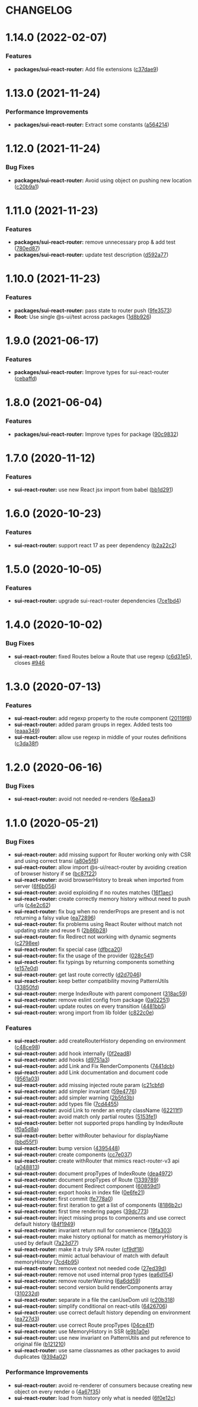 # CHANGELOG

# 1.14.0 (2022-02-07)


### Features

* **packages/sui-react-router:** Add file extensions ([c37dae9](https://github.com/SUI-Components/sui/commit/c37dae9119af98e40a7dac8bd688769b06a0c577))



# 1.13.0 (2021-11-24)


### Performance Improvements

* **packages/sui-react-router:** Extract some constants ([a564214](https://github.com/SUI-Components/sui/commit/a5642144747cd6f4e7bb450c2d263729dcb13373))



# 1.12.0 (2021-11-24)


### Bug Fixes

* **packages/sui-react-router:** Avoid using object on pushing new location ([c20b9a1](https://github.com/SUI-Components/sui/commit/c20b9a1365f01097da8ce532618ae5d4c6141fab))



# 1.11.0 (2021-11-23)


### Features

* **packages/sui-react-router:** remove unnecessary prop & add test ([780ed87](https://github.com/SUI-Components/sui/commit/780ed87c8f312bcee6f8c32711ec4cb482036d8e))
* **packages/sui-react-router:** update test description ([d592a77](https://github.com/SUI-Components/sui/commit/d592a77c4b35036279bea8dafef40d5f7e09a41e))



# 1.10.0 (2021-11-23)


### Features

* **packages/sui-react-router:** pass state to router push ([9fe3573](https://github.com/SUI-Components/sui/commit/9fe3573831259ef6e6ce1725ed7e601dc79e3096))
* **Root:** Use single @s-ui/test across packages ([1d8b926](https://github.com/SUI-Components/sui/commit/1d8b926e727cab44d599767ee13076bc451663bc))



# 1.9.0 (2021-06-17)


### Features

* **packages/sui-react-router:** Improve types for sui-react-router ([cebaffd](https://github.com/SUI-Components/sui/commit/cebaffd2e006d26fa7fec9fbc0f898464f628f51))



# 1.8.0 (2021-06-04)


### Features

* **packages/sui-react-router:** Improve types for package ([90c9832](https://github.com/SUI-Components/sui/commit/90c98322ca542211504a740342115273991f9afc))



# 1.7.0 (2020-11-12)


### Features

* **sui-react-router:** use new React jsx import from babel ([bb1d291](https://github.com/SUI-Components/sui/commit/bb1d29160ba9538ecb9702e22524547ef8a5c7ce))



# 1.6.0 (2020-10-23)


### Features

* **sui-react-router:** support react 17 as peer dependency ([b2a22c2](https://github.com/SUI-Components/sui/commit/b2a22c2af038168242604ccb7fb87120d82d4912))



# 1.5.0 (2020-10-05)


### Features

* **sui-react-router:** upgrade sui-react-router dependencies ([7ce1bd4](https://github.com/SUI-Components/sui/commit/7ce1bd46c2c89e1c72de31fedb40d2568d6d1a37))



# 1.4.0 (2020-10-02)


### Bug Fixes

* **sui-react-router:** fixed Routes below a Route that use regexp ([c6d31e5](https://github.com/SUI-Components/sui/commit/c6d31e581f8aa05592f860a1fae230144238a448)), closes [#946](https://github.com/SUI-Components/sui/issues/946)



# 1.3.0 (2020-07-13)


### Features

* **sui-react-router:** add regexp property to the route component ([20119f8](https://github.com/SUI-Components/sui/commit/20119f847268cc768f606490446ae9041927dc0b))
* **sui-react-router:** added param groups in regex. Added tests too ([eaaa349](https://github.com/SUI-Components/sui/commit/eaaa34947595af5cca5cedd7ce3607a8cba228f5))
* **sui-react-router:** allow use regexp in middle of your routes definitions ([c3da38f](https://github.com/SUI-Components/sui/commit/c3da38f27b3fef3a83930ab53b3ec8ab7a9d366e))



# 1.2.0 (2020-06-16)


### Bug Fixes

* **sui-react-router:** avoid not needed re-renders ([6e4aea3](https://github.com/SUI-Components/sui/commit/6e4aea3b329fa858a17635cf1d0b184b6cc466b2))



# 1.1.0 (2020-05-21)


### Bug Fixes

* **sui-react-router:** add missing support for Router working only with CSR and using correct transi ([a80e5f6](https://github.com/SUI-Components/sui/commit/a80e5f606336681fef76a425707dd7e476cd6646))
* **sui-react-router:** allow import @s-ui/react-router by avoiding creation of browser history if se ([bc87f22](https://github.com/SUI-Components/sui/commit/bc87f22086571a89cb7e03405301786053fc3d5f))
* **sui-react-router:** avoid browserHistory to break when imported from server ([6f6b056](https://github.com/SUI-Components/sui/commit/6f6b056014c06f779aec8ff31a8a38d58d0cc753))
* **sui-react-router:** avoid exploiding if no routes matches ([16f1aec](https://github.com/SUI-Components/sui/commit/16f1aec11f03154452cf585cb658b438dd38fcfe))
* **sui-react-router:** create correctly memory history without need to push urls ([c4e2c62](https://github.com/SUI-Components/sui/commit/c4e2c6231d6e470f06d6a344f566a83af8504f84))
* **sui-react-router:** fix bug when no renderProps are present and is not returning a falsy value ([ea72896](https://github.com/SUI-Components/sui/commit/ea728960e0ee4890d3cae4d53390c647a981dab8))
* **sui-react-router:** fix problems using React Router without match not updating state and reuse fi ([2b86b28](https://github.com/SUI-Components/sui/commit/2b86b28b047be277ce7ab68c507bfc2d10498901))
* **sui-react-router:** fix Redirect not working with dynamic segments ([c2798ee](https://github.com/SUI-Components/sui/commit/c2798ee91c75400a9f238c1887432eb5eafa933f))
* **sui-react-router:** fix special case ([dfbca20](https://github.com/SUI-Components/sui/commit/dfbca20efab52b4e1fdff9424480dfa447a80e54))
* **sui-react-router:** fix the usage of the provider ([028c541](https://github.com/SUI-Components/sui/commit/028c54193a116942806d986e1b86314fd1f44b54))
* **sui-react-router:** fix typings by returning components something ([e157e0d](https://github.com/SUI-Components/sui/commit/e157e0d5a433678018f396e8b2dc791322b8bca9))
* **sui-react-router:** get last route correctly ([d2d7046](https://github.com/SUI-Components/sui/commit/d2d70462b630877d9fd27909623efafe0683d4f4))
* **sui-react-router:** keep better compatibility moving PatternUtils ([33850fd](https://github.com/SUI-Components/sui/commit/33850fd6fd8690bb98b6fd851eada2c010485a66))
* **sui-react-router:** merge IndexRoute with parent component ([318ac59](https://github.com/SUI-Components/sui/commit/318ac59b968f34d5ba466c5ece907f6410912ec5))
* **sui-react-router:** remove eslint config from package ([0a02251](https://github.com/SUI-Components/sui/commit/0a02251cff7c15bb6782ac2582c2e2287167f9d6))
* **sui-react-router:** update routes on every transition ([4481bb5](https://github.com/SUI-Components/sui/commit/4481bb53406023d9e0badbec6e1c14107cb27b1e))
* **sui-react-router:** wrong import from lib folder ([c822c0e](https://github.com/SUI-Components/sui/commit/c822c0e644c23fe5a15ec214b13d91e55f31f1b5))


### Features

* **sui-react-router:** add createRouterHistory depending on environment ([c48ce98](https://github.com/SUI-Components/sui/commit/c48ce988cbef8cb94e6f3202d858db8b00ba7ac4))
* **sui-react-router:** add hook internally ([0f2ead8](https://github.com/SUI-Components/sui/commit/0f2ead8a43c04b5f7658f47465a1fb25b02e1e34))
* **sui-react-router:** add hooks ([d9751a3](https://github.com/SUI-Components/sui/commit/d9751a31e35f62f4b342f87c2a57b0c1f7d046e1))
* **sui-react-router:** add Link and Fix RenderComponents ([7441dcb](https://github.com/SUI-Components/sui/commit/7441dcb7926c7ffdd1f5ef347e57fbcc611bcb42))
* **sui-react-router:** add Link documentation and document code ([9561a03](https://github.com/SUI-Components/sui/commit/9561a03ecbde772ec210987ab798a59a8ea31e1a))
* **sui-react-router:** add missing injected route param ([c21cbfd](https://github.com/SUI-Components/sui/commit/c21cbfdd6f9581d962a5c0e4c0be9d2f9469bb31))
* **sui-react-router:** add simpler invariant ([59e4776](https://github.com/SUI-Components/sui/commit/59e4776cdd7ae65b1039ac4c988319b380cd5c2b))
* **sui-react-router:** add simpler warning ([2b5fd3b](https://github.com/SUI-Components/sui/commit/2b5fd3b1d992aa5bb0781dae13ff44019694ddb8))
* **sui-react-router:** add types file ([7cd4455](https://github.com/SUI-Components/sui/commit/7cd445512862477921356b524b694a033390054b))
* **sui-react-router:** avoid Link to render an empty className ([62211f1](https://github.com/SUI-Components/sui/commit/62211f13a5abb6d503ed23ab280ff5ff39da6575))
* **sui-react-router:** avoid match only partial routes ([5153fe1](https://github.com/SUI-Components/sui/commit/5153fe1ecbede9df9f32c3eebb44338a62fc164b))
* **sui-react-router:** better not supported props handling by IndexRoute ([f0a5d8a](https://github.com/SUI-Components/sui/commit/f0a5d8a0514aea238d351985d20958c466b5dcc1))
* **sui-react-router:** better withRouter behaviour for displayName ([bbd55f1](https://github.com/SUI-Components/sui/commit/bbd55f195218c2c39577594a46a96528fb9d5531))
* **sui-react-router:** bump version ([4395448](https://github.com/SUI-Components/sui/commit/4395448e774e2fd0ea9c75f77fae94d41fd365e2))
* **sui-react-router:** create components ([cc7e037](https://github.com/SUI-Components/sui/commit/cc7e0376b860fa59d4337f7f9f712b9612bfec51))
* **sui-react-router:** create withRouter that mimics react-router-v3 api ([a048813](https://github.com/SUI-Components/sui/commit/a048813117c2c3eb3aac477552f1ca24033ca337))
* **sui-react-router:** document propTypes of IndexRoute ([dea4972](https://github.com/SUI-Components/sui/commit/dea4972289b85ddd8708aa45e028d9624eb1c6f5))
* **sui-react-router:** document propTypes of Route ([1339789](https://github.com/SUI-Components/sui/commit/1339789c883dd8b4d46dd83ae129e4ec22a42f8e))
* **sui-react-router:** document Redirect component ([60859d1](https://github.com/SUI-Components/sui/commit/60859d16e117ed69490080c30fb6c641227969d9))
* **sui-react-router:** export hooks in index file ([0e6fe21](https://github.com/SUI-Components/sui/commit/0e6fe21e70c1f1acf356ed11fae2a542746a8c02))
* **sui-react-router:** first commit ([fe778a0](https://github.com/SUI-Components/sui/commit/fe778a0c3b6041ca14527f506dd89a2f53115736))
* **sui-react-router:** first iteration to get a list of components ([8186b2c](https://github.com/SUI-Components/sui/commit/8186b2ca2fc742613d17ec58b16aa3f27f48426d))
* **sui-react-router:** first time rendering pages ([39dc773](https://github.com/SUI-Components/sui/commit/39dc77339f60cf158b8b08dd58fa80d52d744655))
* **sui-react-router:** inject missing props to components and use correct default history ([84f1949](https://github.com/SUI-Components/sui/commit/84f19497ef69d62cab794bdabcde21e68eb68cf0))
* **sui-react-router:** invariant return null for convenience ([19fa303](https://github.com/SUI-Components/sui/commit/19fa3030dd81aff03208e28699cb88c218eb7b80))
* **sui-react-router:** make history optional for match as memoryHistory is used by default ([7a23d77](https://github.com/SUI-Components/sui/commit/7a23d7724f30e57412163871ce0c54c06462fe5f))
* **sui-react-router:** make it a truly SPA router ([cf9df18](https://github.com/SUI-Components/sui/commit/cf9df182e67adf393521dc5439d24e7c21ca3ca0))
* **sui-react-router:** mimic actual behaviour of match with default memoryHistory ([7cd4b95](https://github.com/SUI-Components/sui/commit/7cd4b95a39a7adaef49ee74c00dd5332cb084844))
* **sui-react-router:** remove context not needed code ([27ed39d](https://github.com/SUI-Components/sui/commit/27ed39df30cb6a2b976085816170e975ed29609c))
* **sui-react-router:** remove not used internal prop types ([ea6d154](https://github.com/SUI-Components/sui/commit/ea6d15452b6619ee436e7c7ad4bd1e783b4fb71e))
* **sui-react-router:** remove routerWarning ([6a6dd59](https://github.com/SUI-Components/sui/commit/6a6dd59f216f6771607ff700ffc8779df5c91954))
* **sui-react-router:** second version build renderComponents array ([310232d](https://github.com/SUI-Components/sui/commit/310232d1fe36b979eaf4967a1028dde52860e33b))
* **sui-react-router:** separate in a file the canUseDom util ([c20b318](https://github.com/SUI-Components/sui/commit/c20b3181b9c43e51e32cb6462e33e38bc65faa67))
* **sui-react-router:** simplify conditional on react-utils ([6426706](https://github.com/SUI-Components/sui/commit/6426706a44842c7e12415ace7cd907f07e0d91fe))
* **sui-react-router:** use correct default history depending on environment ([ea727d3](https://github.com/SUI-Components/sui/commit/ea727d389b05af9826170c4ebbf035357eb05814))
* **sui-react-router:** use correct Route propTypes ([04ce41f](https://github.com/SUI-Components/sui/commit/04ce41f403ffb4f85b97db9b077fc7e0f094bdc2))
* **sui-react-router:** use MemoryHistory in SSR ([e9b1a0e](https://github.com/SUI-Components/sui/commit/e9b1a0eb0b1fdb23cd6c84c2bceb630372b63b02))
* **sui-react-router:** use new invariant on PatternUtils and put reference to original file ([b121210](https://github.com/SUI-Components/sui/commit/b1212101b43baf34d1f45e3c52063e3eeedae53e))
* **sui-react-router:** use same classnames as other packages to avoid duplicates ([9394a02](https://github.com/SUI-Components/sui/commit/9394a02c80a74763519b09bc12da5625c056f773))


### Performance Improvements

* **sui-react-router:** avoid re-renderer of consumers because creating new object on every render o ([4a67f35](https://github.com/SUI-Components/sui/commit/4a67f35a31c50262d7006c0a55af5043c3d9b592))
* **sui-react-router:** load from history only what is needed ([6f0e12c](https://github.com/SUI-Components/sui/commit/6f0e12c6f654892a980f449b777dd4fed92cc959))



